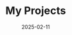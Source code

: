 ---
title: "My Projects"
date: 2025-02-11
type: portfolio

sections:
    - block: collection
      id: ehr_methods
      content:
        title: Methods for EHR Research
        filters:
            folders:
                - ehr_methods
    - block: collection
      id: ehr_disp
      content:
        title: Health Inequalities
        filters:
            folders:
                - ehr_disp
    - block: collection
      id: ehr_vacc
      content: 
        title: Vaccine Modelling
        filters:
            folders:
                - ehr_vacc
    - block: collection
      id: mobility
      content:
        title: Social Mobility Data
        filters:
            folders:
                - mobility

---